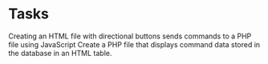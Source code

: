 # Tasks
Creating an HTML file with directional buttons sends commands to a PHP file using JavaScript
Create a PHP file that displays command data stored in the database in an HTML table.
